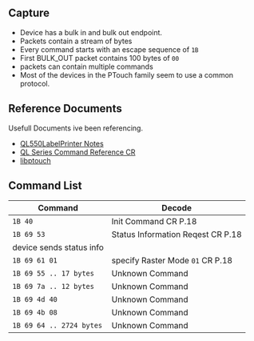 ## Capture ##

 - Device has a bulk in and bulk out endpoint.
 - Packets contain a stream of bytes
 - Every command starts with an escape sequence of `1B`
 - First BULK_OUT packet contains 100 bytes of `00`
 - packets can contain multiple commands
 - Most of the devices in the PTouch family seem to use a common protocol.
 
## Reference Documents ##
  Usefull Documents ive been referencing.
  
 - [QL550LabelPrinter Notes](http://etc.nkadesign.com/Printers/QL550LabelPrinter)
 - [QL Series Command Reference CR](http://download.brother.com/welcome/docp000678/cv_qlseries_eng_raster_600.pdf)
 - [libptouch](https://bitbucket.org/philpem/libptouch)


## Command List ##
| Command | Decode |
| --- | --- |
| `1B 40` | Init Command CR P.18|
| `1B 69 53` | Status Information Reqest CR P.18 |
| device sends status info | |
| `1B 69 61 01` | specify Raster Mode `01` CR P.18 |
| `1B 69 55 .. 17 bytes` | Unknown Command |
| `1B 69 7a .. 12 bytes` | Unknown Command |
| `1B 69 4d 40` | Unknown Command |
| `1B 69 4b 08` | Unknown Command |
| `1B 69 64 .. 2724 bytes` | Unknown Command |
